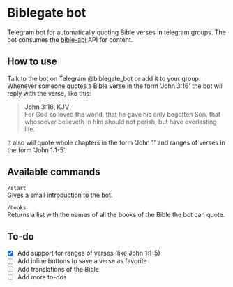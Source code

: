 # Biblegate bot
Telegram bot for automatically quoting Bible verses in telegram groups. The bot consumes the [bible-api](https://github.com/seven1m/bible_api) API for content. 

## How to use
Talk to the bot on Telegram @biblegate_bot or add it to your group. Whenever someone quotes a Bible verse in the form 'John 3:16' the bot will reply with the verse, like this:
>  **John 3:16, KJV**  
> For God so loved the world, that he gave his only begotten Son, that whosoever believeth in him should not perish, but have everlasting life.

It also will quote whole chapters in the form 'John 1' and ranges of verses in the form 'John 1:1-5'.

## Available commands
`/start`  
Gives a small introduction to the bot.

`/books`  
Returns a list with the names of all the books of the Bible the bot can quote.

## To-do
- [x] Add support for ranges of verses (like John 1:1-5)  
- [ ] Add inline buttons to save a verse as favorite  
- [ ] Add translations of the Bible  
- [ ] Add more to-dos  
